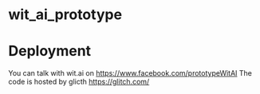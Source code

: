 # wit_ai_prototype

# Deployment

You can talk with wit.ai on https://www.facebook.com/prototypeWitAI
The code is hosted by glicth https://glitch.com/